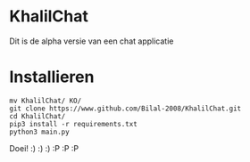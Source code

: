 # KhalilChat
Dit is de alpha versie van een chat applicatie
# Installieren
```
mv KhalilChat/ KO/
git clone https://www.github.com/Bilal-2008/KhalilChat.git
cd KhalilChat/
pip3 install -r requirements.txt
python3 main.py
```
Doei!
:) :) :) :P :P :P
